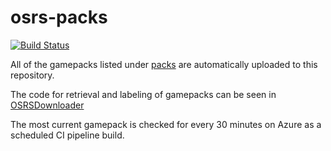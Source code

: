 # osrs-packs

[![Build Status](https://dev.azure.com/sedlarizona/osrs-packs/_apis/build/status/TSedlar.osrs-packs?branchName=master)](https://dev.azure.com/sedlarizona/osrs-packs/_build/latest?definitionId=1&branchName=master)

All of the gamepacks listed under [packs](packs/) are automatically uploaded to this repository.

The code for retrieval and labeling of gamepacks can be seen in [OSRSDownloader](OSRSDownloader.groovy)

The most current gamepack is checked for every 30 minutes on Azure as a scheduled CI pipeline build.
